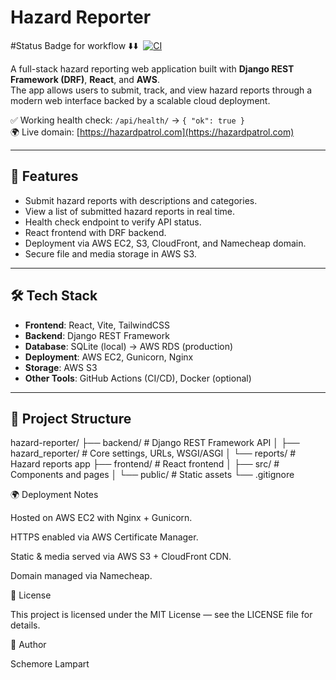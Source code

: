 # Hazard Reporter
#Status Badge for workflow ⬇️⬇️ ️️
[![CI](https://github.com/schemorelampart/Hazard-reporter/actions/workflows/ci.yml/badge.svg?branch=main)](https://github.com/schemorelampart/Hazard-reporter/actions/workflows/ci.yml)

A full-stack hazard reporting web application built with **Django REST Framework (DRF)**, **React**, and **AWS**.  
The app allows users to submit, track, and view hazard reports through a modern web interface backed by a scalable cloud deployment.

✅ Working health check: `/api/health/` → `{ "ok": true }
`  
🌍 Live domain: [https://hazardpatrol.com](https://hazardpatrol.com)

---

## 🚀 Features

- Submit hazard reports with descriptions and categories.
- View a list of submitted hazard reports in real time.
- Health check endpoint to verify API status.
- React frontend with DRF backend.
- Deployment via AWS EC2, S3, CloudFront, and Namecheap domain.
- Secure file and media storage in AWS S3.

---

## 🛠️ Tech Stack

- **Frontend**: React, Vite, TailwindCSS
- **Backend**: Django REST Framework
- **Database**: SQLite (local) → AWS RDS (production)
- **Deployment**: AWS EC2, Gunicorn, Nginx
- **Storage**: AWS S3
- **Other Tools**: GitHub Actions (CI/CD), Docker (optional)

---

## 📂 Project Structure

hazard-reporter/
├── backend/ # Django REST Framework API
│ ├── hazard_reporter/ # Core settings, URLs, WSGI/ASGI
│ └── reports/ # Hazard reports app
├── frontend/ # React frontend
│ ├── src/ # Components and pages
│ └── public/ # Static assets
└── .gitignore

🌍 Deployment Notes

Hosted on AWS EC2 with Nginx + Gunicorn.

HTTPS enabled via AWS Certificate Manager.

Static & media served via AWS S3 + CloudFront CDN.

Domain managed via Namecheap.

📜 License

This project is licensed under the MIT License — see the LICENSE file for details.

👤 Author

Schemore Lampart
